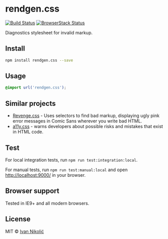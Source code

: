 # rendgen.css

[![Build Status][ci-img]][ci] [![BrowserStack Status][browserstack-img]][browserstack]

Diagnostics stylesheet for invalid markup.

## Install

```sh
npm install rendgen.css --save
```

## Usage

```css
@import url('rendgen.css');
```

## Similar projects

* [Revenge.css](https://github.com/Heydon/REVENGE.CSS) - Uses selectors to find bad markup, displaying ugly pink error messages in Comic Sans wherever you write bad HTML.
* [a11y.css](https://github.com/ffoodd/a11y.css/) - warns developers about possible risks and mistakes that exist in HTML code.

## Test

For local integration tests, run `npm run test:integration:local`.

For manual tests, run `npm run test:manual:local` and open <http://localhost:9000/> in your browser.

## Browser support

Tested in IE9+ and all modern browsers.

## License

MIT © [Ivan Nikolić](http://ivannikolic.com)

[ci]: https://travis-ci.org/niksy/rendgen.css
[ci-img]: https://travis-ci.org/niksy/rendgen.css.svg?branch=master
[browserstack]: https://www.browserstack.com/
[browserstack-img]: https://www.browserstack.com/automate/badge.svg?badge_key=VVRQRkpOZVgzUGdibXJMRXRPd21aRzR4YnNyQUFxaUxQVlRNTUNSNE5lWT0tLTdDQjQzTFpUbDhPSUpvclUwcWJtdUE9PQ==--75e81bf36385cd27ae60ffb43ed292a88930f831
